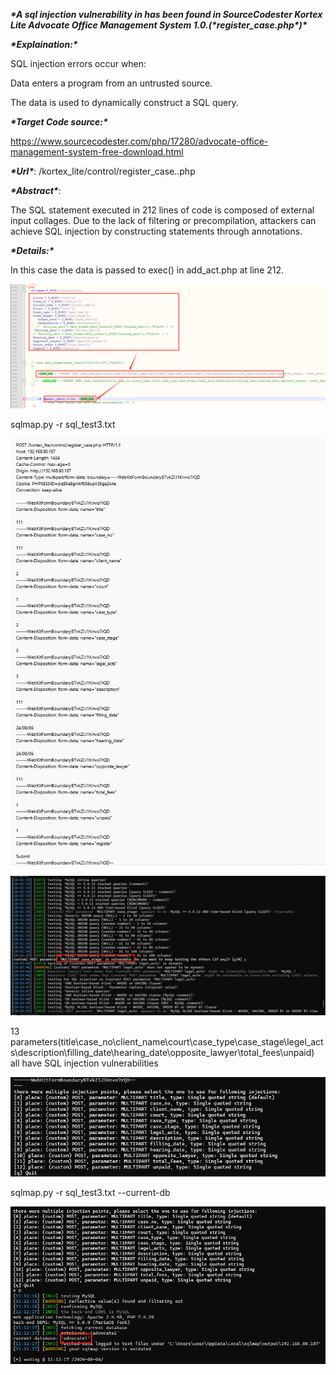 ***\*A sql injection vulnerability in has been found in SourceCodester Kortex Lite Advocate Office Management System 1.0.(\****register_case.php***\*)\****

***\*Explaination:\****

SQL injection errors occur when:

Data enters a program from an untrusted source.

The data is used to dynamically construct a SQL query.

***\*Target Code source:\****

https://www.sourcecodester.com/php/17280/advocate-office-management-system-free-download.html

***\*Url\****:  /kortex_lite/control/register_case..php

***\*Abstract\****:

The SQL statement executed in 212 lines of code is composed of external input collages. Due to the lack of filtering or precompilation, attackers can achieve SQL injection by constructing statements through annotations.

***\*Details:\****

In this case the data is passed to exec() in add_act.php at line 212.

![图片1](img/图片1.png)

 

 sqlmap.py -r sql_test3.txt

![图片2](img/图片2.png) 

![图片3](img/图片3.png)

13 parameters(title\case_no\client_name\court\case_type\case_stage\legel_acts\description\filling_date\hearing_date\opposite_lawyer\total_fees\unpaid) all have SQL injection vulnerabilities

![图片4](img/图片4.png)

sqlmap.py -r sql_test3.txt --current-db

![图片5](img/图片5.png)